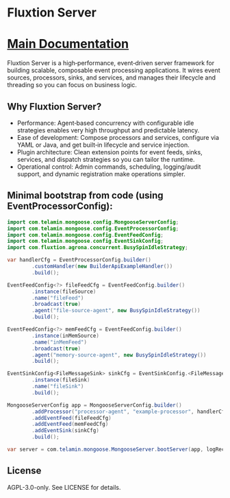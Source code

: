# Fluxtion Server

# [Main Documentation](https://telaminai.github.io/mongoose/)

Fluxtion Server is a high‑performance, event‑driven server framework for building scalable, composable event processing
applications. It wires event sources, processors, sinks, and services, and manages their lifecycle and threading so you
can focus on business logic.

## Why Fluxtion Server?

- Performance: Agent‑based concurrency with configurable idle strategies enables very high throughput and predictable
  latency.
- Ease of development: Compose processors and services, configure via YAML or Java, and get built‑in lifecycle and
  service injection.
- Plugin architecture: Clean extension points for event feeds, sinks, services, and dispatch strategies so you can
  tailor the runtime.
- Operational control: Admin commands, scheduling, logging/audit support, and dynamic registration make operations
  simpler.

## Minimal bootstrap from code (using EventProcessorConfig):

```java
import com.telamin.mongoose.config.MongooseServerConfig;
import com.telamin.mongoose.config.EventProcessorConfig;
import com.telamin.mongoose.config.EventFeedConfig;
import com.telamin.mongoose.config.EventSinkConfig;
import com.fluxtion.agrona.concurrent.BusySpinIdleStrategy;

var handlerCfg = EventProcessorConfig.builder()
        .customHandler(new BuilderApiExampleHandler())
        .build();

EventFeedConfig<?> fileFeedCfg = EventFeedConfig.builder()
        .instance(fileSource)
        .name("fileFeed")
        .broadcast(true)
        .agent("file-source-agent", new BusySpinIdleStrategy())
        .build();

EventFeedConfig<?> memFeedCfg = EventFeedConfig.builder()
        .instance(inMemSource)
        .name("inMemFeed")
        .broadcast(true)
        .agent("memory-source-agent", new BusySpinIdleStrategy())
        .build();

EventSinkConfig<FileMessageSink> sinkCfg = EventSinkConfig.<FileMessageSink>builder()
        .instance(fileSink)
        .name("fileSink")
        .build();

MongooseServerConfig app = MongooseServerConfig.builder()
        .addProcessor("processor-agent", "example-processor", handlerCfg)
        .addEventFeed(fileFeedCfg)
        .addEventFeed(memFeedCfg)
        .addEventSink(sinkCfg)
        .build();

var server = com.telamin.mongoose.MongooseServer.bootServer(app, logRecordListener);
```

## License

AGPL-3.0-only. See LICENSE for details.

